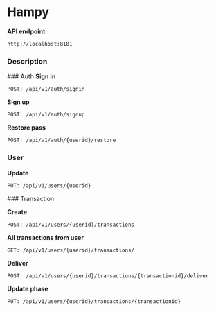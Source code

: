 # Hampy

**API endpoint**
```
http://localhost:8181
```

### Description

### Auth
**Sign in**
```
POST: /api/v1/auth/signin
```

**Sign up**
```
POST: /api/v1/auth/signup
```

**Restore pass**
```
POST: /api/v1/auth/{userid}/restore
```

### User
**Update**
```
PUT: /api/v1/users/{userid}
```

### Transaction

**Create**
```
POST: /api/v1/users/{userid}/transactions
```

**All transactions from user**
```
GET: /api/v1/users/{userid}/transactions/
```

**Deliver**
```
POST: /api/v1/users/{userid}/transactions/{transactionid}/deliver
```

**Update phase**
```
PUT: /api/v1/users/{userid}/transactions/{transactionid}
```
